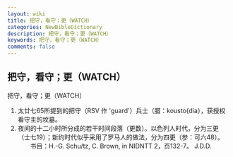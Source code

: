 ```yaml
---
layout: wiki
title: 把守，看守；更（WATCH）
categories: NewBibleDictionary
description: 把守，看守；更（WATCH）
keywords: 把守，看守；更（WATCH）
comments: false
---
```


## 把守，看守；更（WATCH）



把守，看守；更（WATCH）
1. 太廿七65所提到的把守（RSV 作 'guard'）兵士（腊：kousto{dia），获授权看守主的坟墓。
2. 夜间的十二小时所分成的若干时间段落（更数）。以色列人时代，分为三更（士七19）；新约时代似乎采用了罗马人的做法，分为四更（参：可六48）。
　　书目：H.-G. Schu/tz, C. Brown, in NIDNTT 2，页132-7。
J.D.D.




